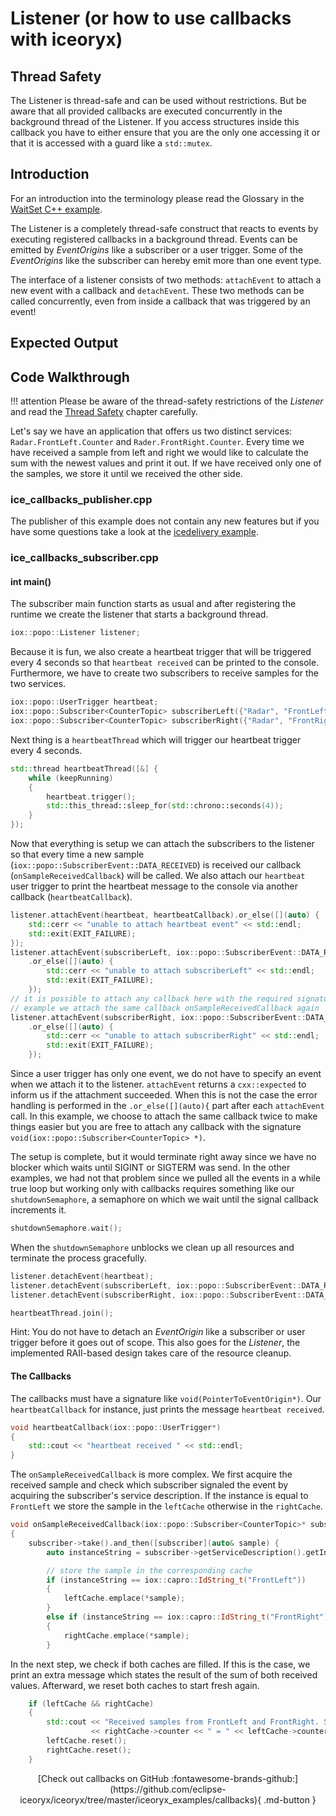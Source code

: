 # Listener (or how to use callbacks with iceoryx)

## Thread Safety

The Listener is thread-safe and can be used without restrictions.
But be aware that all provided callbacks are executed concurrently
in the background thread of the Listener. If you access structures
inside this callback you have to either ensure that you are the only
one accessing it or that it is accessed with a guard like a `std::mutex`.

## Introduction

For an introduction into the terminology please read the Glossary in the
[WaitSet C++ example](https://github.com/eclipse-iceoryx/iceoryx/tree/master/iceoryx_examples/waitset).

The Listener is a completely thread-safe construct that reacts to events by
executing registered callbacks in a background thread. Events can be emitted by
_EventOrigins_ like a subscriber or a user trigger. Some of the _EventOrigins_
like the subscriber can hereby emit more than one event type.

The interface of a listener consists of two methods: `attachEvent` to attach a
new event with a callback and `detachEvent`. These two methods can be called
concurrently, even from inside a callback that was triggered by an event!

## Expected Output

<!-- @todo Add expected output with asciinema recording before v1.0-->

## Code Walkthrough

!!! attention
    Please be aware of the thread-safety restrictions of the _Listener_ and
    read the [Thread Safety](#thread-safety) chapter carefully.

Let's say we have an application that offers us two distinct services:
`Radar.FrontLeft.Counter` and `Rader.FrontRight.Counter`. Every time we have
received a sample from left and right we would like to calculate the sum with
the newest values and print it out. If we have received only one of the samples,
we store it until we received the other side.

### ice_callbacks_publisher.cpp

The publisher of this example does not contain any new features but if you have
some questions take a look at the
[icedelivery example](https://github.com/eclipse-iceoryx/iceoryx/tree/master/iceoryx_examples/icedelivery).

### ice_callbacks_subscriber.cpp

#### int main()

The subscriber main function starts as usual and after registering the runtime
we create the listener that starts a background thread.

```cpp
iox::popo::Listener listener;
```

Because it is fun, we also create a heartbeat trigger that will be triggered
every 4 seconds so that `heartbeat received` can be printed to the console.
Furthermore, we have to create two subscribers to receive samples for the two
services.

```cpp
iox::popo::UserTrigger heartbeat;
iox::popo::Subscriber<CounterTopic> subscriberLeft({"Radar", "FrontLeft", "Counter"});
iox::popo::Subscriber<CounterTopic> subscriberRight({"Radar", "FrontRight", "Counter"});
```

Next thing is a `heartbeatThread` which will trigger our heartbeat trigger every
4 seconds.

```cpp
std::thread heartbeatThread([&] {
    while (keepRunning)
    {
        heartbeat.trigger();
        std::this_thread::sleep_for(std::chrono::seconds(4));
    }
});
```

Now that everything is setup we can attach the subscribers to the listener so that
every time a new sample (`iox::popo::SubscriberEvent::DATA_RECEIVED`) is received our callback
(`onSampleReceivedCallback`) will be called. We also attach
our `heartbeat` user trigger to print the heartbeat message to the console via another
callback (`heartbeatCallback`).

```cpp
listener.attachEvent(heartbeat, heartbeatCallback).or_else([](auto) {
    std::cerr << "unable to attach heartbeat event" << std::endl;
    std::exit(EXIT_FAILURE);
});
listener.attachEvent(subscriberLeft, iox::popo::SubscriberEvent::DATA_RECEIVED, onSampleReceivedCallback)
    .or_else([](auto) {
        std::cerr << "unable to attach subscriberLeft" << std::endl;
        std::exit(EXIT_FAILURE);
    });
// it is possible to attach any callback here with the required signature. to simplify the
// example we attach the same callback onSampleReceivedCallback again
listener.attachEvent(subscriberRight, iox::popo::SubscriberEvent::DATA_RECEIVED, onSampleReceivedCallback)
    .or_else([](auto) {
        std::cerr << "unable to attach subscriberRight" << std::endl;
        std::exit(EXIT_FAILURE);
    });
```

Since a user trigger has only one event, we do not have to specify an event when we attach
it to the listener. `attachEvent` returns a `cxx::expected` to inform us if the attachment
succeeded. When this is not the case the error handling is performed in the `.or_else([](auto){` part
after each `attachEvent` call.
In this example, we choose to attach the same callback twice to make things easier
but you are free to attach any callback with the signature `void(iox::popo::Subscriber<CounterTopic> *)`.

The setup is complete, but it would terminate right away since we have no blocker which
waits until SIGINT or SIGTERM was send. In the other examples, we had not that problem
since we pulled all the events in a while true loop but working only with callbacks
requires something like our `shutdownSemaphore`, a semaphore on which we wait until
the signal callback increments it.

```cpp
shutdownSemaphore.wait();
```

When the `shutdownSemaphore` unblocks we clean up all resources and terminate the process
gracefully.

```cpp
listener.detachEvent(heartbeat);
listener.detachEvent(subscriberLeft, iox::popo::SubscriberEvent::DATA_RECEIVED);
listener.detachEvent(subscriberRight, iox::popo::SubscriberEvent::DATA_RECEIVED);

heartbeatThread.join();
```

Hint: You do not have to detach an _EventOrigin_ like a subscriber or user trigger
before it goes out of scope. This also goes for the _Listener_, the implemented
RAII-based design takes care of the resource cleanup.

#### The Callbacks

The callbacks must have a signature like `void(PointerToEventOrigin*)`.
Our `heartbeatCallback` for instance, just prints the message `heartbeat received`.

```cpp
void heartbeatCallback(iox::popo::UserTrigger*)
{
    std::cout << "heartbeat received " << std::endl;
}
```

The `onSampleReceivedCallback` is more complex. We first acquire the received
sample and check which subscriber signaled the event by acquiring the subscriber's
service description. If the instance is equal to `FrontLeft` we store the sample
in the `leftCache` otherwise in the `rightCache`.

```cpp
void onSampleReceivedCallback(iox::popo::Subscriber<CounterTopic>* subscriber)
{
    subscriber->take().and_then([subscriber](auto& sample) {
        auto instanceString = subscriber->getServiceDescription().getInstanceIDString();

        // store the sample in the corresponding cache
        if (instanceString == iox::capro::IdString_t("FrontLeft"))
        {
            leftCache.emplace(*sample);
        }
        else if (instanceString == iox::capro::IdString_t("FrontRight"))
        {
            rightCache.emplace(*sample);
        }
```

In the next step, we check if both caches are filled. If this is the case, we print
an extra message which states the result of the sum of both received values.
Afterward, we reset both caches to start fresh again.

```cpp
    if (leftCache && rightCache)
    {
        std::cout << "Received samples from FrontLeft and FrontRight. Sum of " << leftCache->counter << " + "
                  << rightCache->counter << " = " << leftCache->counter + rightCache->counter << std::endl;
        leftCache.reset();
        rightCache.reset();
    }
```

<center>
[Check out callbacks on GitHub :fontawesome-brands-github:](https://github.com/eclipse-iceoryx/iceoryx/tree/master/iceoryx_examples/callbacks){ .md-button }
</center>
